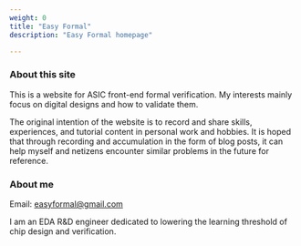 ```yaml
---
weight: 0
title: "Easy Formal"
description: "Easy Formal homepage"

---
```


### About this site

This is a website for ASIC front-end formal verification. My interests mainly focus on digital designs and how to validate them.


The original intention of the website is to record and share skills, experiences, and tutorial content in personal work and hobbies. It is hoped that through recording and accumulation in the form of blog posts, it can help myself and netizens encounter similar problems in the future for reference.


### About me

Email: easyformal@gmail.com

I am an EDA R&D engineer dedicated to lowering the learning threshold of chip design and verification.


